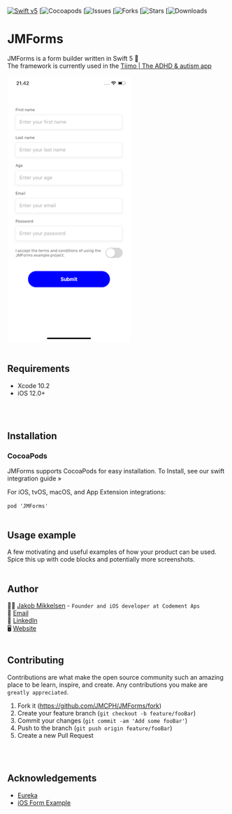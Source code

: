 [![Swift v5](https://img.shields.io/badge/Swift-5-orange.svg?style=flat)](https://developer.apple.com/swift/)
[![Cocoapods](https://img.shields.io/cocoapods/p/:spec)
[![Issues](https://img.shields.io/github/issues/JMCPH/JMForms)
[![Forks](https://img.shields.io/github/forks/JMCPH/JMForms)
[![Stars](https://img.shields.io/github/stars/JMCPH/JMForms)
[![Downloads](https://img.shields.io//github/downloads/:user/:repo/total)

# JMForms
JMForms is a form builder written in Swift 5 📝 <br />
The framework is currently used in the [Tiimo | The ADHD & autism app](https://apps.apple.com/dk/app/tiimo-the-adhd-autism-app/id1480220328)

![alt text](https://github.com/JMCPH/JMForms/blob/master/Screenshots/screenshot1.png?raw=true)
<br />
<br />

## Requirements
* Xcode 10.2
* iOS 12.0+
<br />
<br />


## Installation

### CocoaPods

JMForms supports CocoaPods for easy installation. To Install, see our swift integration guide »

For iOS, tvOS, macOS, and App Extension integrations:

```pod 'JMForms'```
<br />
<br />


## Usage example

A few motivating and useful examples of how your product can be used. Spice this up with code blocks and potentially more screenshots.
<br />
<br />


## Author

🕴🏻 [Jakob Mikkelsen](https://github.com/JMCPH) - ```Founder and iOS developer at Codement Aps```<br />
📩 [Email](mailto:jpm@codement.dk?subject=[GitHub]%20JMForms)<br />
🔗 [LinkedIn](https://www.linkedin.com/in/JMCPH)<br />
🖥 [Website](www.codement.dk)
<br />
<br />


## Contributing
Contributions are what make the open source community such an amazing place to be learn, inspire, and create. Any contributions you make are ``greatly appreciated``.
1. Fork it (<https://github.com/JMCPH/JMForms/fork>)
2. Create your feature branch (`git checkout -b feature/fooBar`)
3. Commit your changes (`git commit -am 'Add some fooBar'`)
4. Push to the branch (`git push origin feature/fooBar`)
5. Create a new Pull Request
<br />
<br />


## Acknowledgements
- [Eureka](https://github.com/xmartlabs/Eureka)
- [iOS Form Example](https://github.com/Ericdowney/iOSFormExample)
